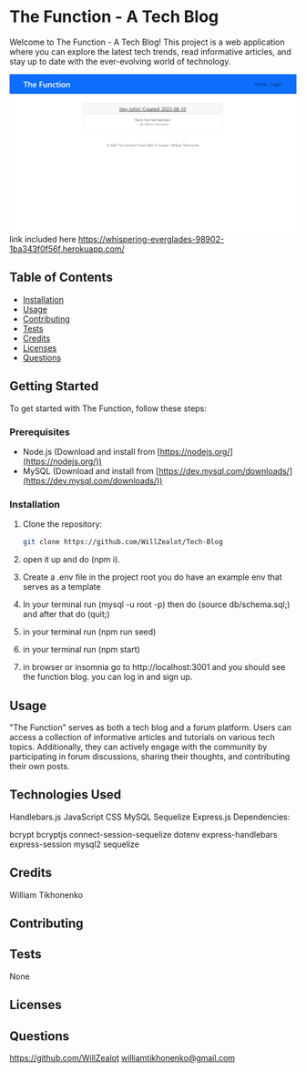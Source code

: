 # The Function - A Tech Blog

Welcome to The Function - A Tech Blog! This project is a web application where you can explore the latest tech trends, read informative articles, and stay up to date with the ever-evolving world of technology.

![The Function Screenshot](image.png)
link included here
https://whispering-everglades-98902-1ba343f0f56f.herokuapp.com/


## Table of Contents


- [Installation](#installation)
- [Usage](#usage)
- [Contributing](#contributing)
- [Tests](#tests)
- [Credits](#credits)
- [Licenses](#licenses)
- [Questions](#questions)

## Getting Started

To get started with The Function, follow these steps:

### Prerequisites

- Node.js (Download and install from [https://nodejs.org/](https://nodejs.org/))
- MySQL (Download and install from [https://dev.mysql.com/downloads/](https://dev.mysql.com/downloads/))

### Installation

1. Clone the repository:

   ```sh
   git clone https://github.com/WillZealot/Tech-Blog

2.   open it up and do (npm i).

3. Create a .env file in the project root you do have an example env that serves as a template

4. In your terminal run (mysql -u root -p) then do (source db/schema.sql;) and after that do (quit;)

5. in your terminal run (npm run seed)

6. in your terminal run (npm start)

7. in browser or insomnia go to http://localhost:3001 and you should see the function blog. you can log in and sign up.

## Usage
"The Function" serves as both a tech blog and a forum platform. Users can access a collection of informative articles and tutorials on various tech topics. Additionally, they can actively engage with the community by participating in forum discussions, sharing their thoughts, and contributing their own posts.

## Technologies Used

Handlebars.js
JavaScript
CSS
MySQL
Sequelize
Express.js
Dependencies:

bcrypt
bcryptjs
connect-session-sequelize
dotenv
express-handlebars
express-session
mysql2
sequelize

## Credits
William Tikhonenko

## Contributing


## Tests
None

## Licenses


## Questions
https://github.com/WillZealot
williamtikhonenko@gmail.com